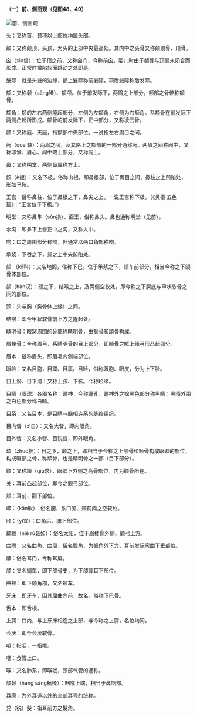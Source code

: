 #### （一）前、侧面观（见图48、49）

![前、侧面观](img/附形体图48-49.jpg)

头：又称首，颈项以上部位均属头部。

颠：又称颠顶、头顶，为头的上部中央最高处。其内中之头骨又称颠顶骨、顶骨。

囟（xìn信）：位于顶之前，又称囟门，今称前囟。婴儿时由于额骨与顶骨未闭合而形成。正常时微陷软而跳动之处即是。

髮际：就是头髮的边缘，额上髮际称前髮际，项后髮际称后发际。

额：又称颡（sǎng嗓）、额颅。位于前发际下，两眉之上部分，额部之骨骼称额骨。

额角：额的左右两侧隆起部分，左侧为左额角，右侧为右额角。系额骨在前发际下两侧凸起所形成。额骨的前发际下，正中部分，又称凌云骨。

颜：又称庭、天庭，指额部中央部位。一说指左右眉目之间。

阙（quē 缺）：两眉之间，及其略上之额部的一部分通称阙。两眉之间称阙中，又称印堂、眉心。阙中略上部分，又称阙上。

鼻：又称明堂，两侧鼻翼称方上。

頞（è扼）：又名下极，俗称山根，即鼻根部，位于两目之间，鼻柱之上凹陷处，形如马鞍。

王宫：俗称鼻柱，位于鼻根之下，鼻尖之上。一说王宫称下极。（《灵枢·五色篇》：“王宫位于下极。”）

明堂：又称鼻隼（sǔn损）、面王，俗称鼻头。鼻也通称明堂（见前）。

水沟：即鼻下上唇正中之沟，又称人中。

吻：口之周围部分称吻，但通常以两口角部称吻。

承浆：下唇之下，颏之上中央凹陷处。

颏 （kē科）：又名地阁，俗称下巴。位于承浆之下，颊车前部分，相当今称之下颌骨体部位。

颔（hàn汉）：颏之下，结喉之上，及两侧空软处。即今称之下腭底与甲状软骨之间的部位。

颈：头与胸（胸骨体上缘）之间。

结喉：即今甲状软骨前上方之隆起处。

睛明骨：眼窝周围的骨骼称睛明骨，由额骨和䪼骨构成。

眉棱骨：今称眉弓，系睛明骨的目上部分，即额骨之眶上缘弓形凸起部分。

眉本：俗称眉头，即眉毛内侧端部位。

眼睑：又名目胞，目窠、目裹、目睑，俗称眼胞、眼皮，分为上下脸。

目上纲、目下纲：又称上弦、下弦。今称睑缘。

目睛（眼球）各部名称：瞳神，今称瞳孔，瞳神外之棕黑色部分称黑睛；黑晴外围之白色部分称白睛。

目系：又名目本，是目睛与脑相连系的脉络组织。

目内眥（zì自）：又名大眥，即内眼角。

目外眥：又名小眥、目锐眥，即外眼角。

䪼（zhuō拙）：目之下，颧之上，即相当于今称之上颌骨和额骨构成眼眶的部位，构成眶部之骨，称䪼骨，也是睛明骨之一部（目下部分）。

颧：又称頄（qiú求），眼眶下外侧之高骨部位，内为颧骨所在。

关：耳前凸起部位，即今之颧弓部位。

颊：耳前、颧下部位。

顑：（kǎn砍）：俗名腮，系口旁、颊前肉之空软处。

颐：（yí宜）：口角后、腮下部位。

颞颥（niè rú聂如）：俗名太阳，位于眉棱骨外侧、颧弓上方。

曲隅：又名曲角、曲周，俗名鬓角，为额角外下方、耳前发际弯曲下垂部位。

蔽：俗名耳门，今称耳屏。

颌：又名辅车，即下颌骨支，为下颌骨耳下部位。

曲颊：即下颌角部，又名颊车。

牙床：即牙车，因其屈曲向前，故名。俗称下巴骨。

舌本：即舌根。

上腭：口内，与上牙床相连之上部，与今称之上腭，名位均同。

会厌：即今会厌软骨。

嗌：指咽，一指喉。

咽：食管上口。

喉：又名肺系，即喉咙，颈部气管的通称。

颃颡（háng sǎng杭嗓）：咽喉上端，相当于鼻咽部。

耳廓：为外耳道以外的全部耳壳的统称。

兑（锐）髮：指耳前方之髮角。
